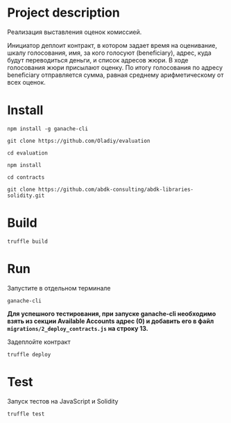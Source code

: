 # **Project description**

Реализация выставления оценок комиссией.

Инициатор деплоит контракт, в котором задает время на оценивание, шкалу голосования, 
имя, за кого голосуют (beneficiary), адрес, куда будут переводиться деньги, и список адресов жюри. 
В ходе голосования жюри присылают оценку.
По итогу голосования по адресу beneficiary отправляется сумма, равная среднему арифметическому от всех оценок.

# **Install**

`npm install -g ganache-cli`

`git clone https://github.com/Oladiy/evaluation`

`cd evaluation`

`npm install`

`cd contracts`

`git clone https://github.com/abdk-consulting/abdk-libraries-solidity.git`

# **Build**

`truffle build`

# **Run**

Запустите в отдельном терминале

`ganache-cli`

**Для успешного тестирования, при запуске ganache-cli необходимо взять из секции Available Accounts адрес (0) и добавить его в файл `migrations/2_deploy_contracts.js` на строку 13.**

Задеплойте контракт

`truffle deploy`

# **Test** 

Запуск тестов на JavaScript и Solidity

`truffle test`
